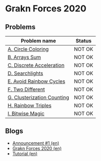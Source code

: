 # Grakn Forces 2020

## Problems

|Problem name|Status|
|------------|---------|
| [A. Circle Coloring](problems/A._Circle_Coloring.md)|NOT OK|
| [B. Arrays Sum](problems/B._Arrays_Sum.md)|NOT OK|
| [C. Discrete Acceleration](problems/C._Discrete_Acceleration.md)|NOT OK|
| [D. Searchlights](problems/D._Searchlights.md)|NOT OK|
| [E. Avoid Rainbow Cycles](problems/E._Avoid_Rainbow_Cycles.md)|NOT OK|
| [F. Two Different](problems/F._Two_Different.md)|NOT OK|
| [G. Clusterization Counting](problems/G._Clusterization_Counting.md)|NOT OK|
| [H. Rainbow Triples](problems/H._Rainbow_Triples.md)|NOT OK|
| [I. Bitwise Magic](problems/I._Bitwise_Magic.md)|NOT OK|
## Blogs

- [Announcement #1 (en)](blogs/Announcement_1_(en).md)
- [Grakn Forces 2020 (en)](blogs/Grakn_Forces_2020_(en).md)
- [Tutorial (en)](blogs/Tutorial_(en).md)
